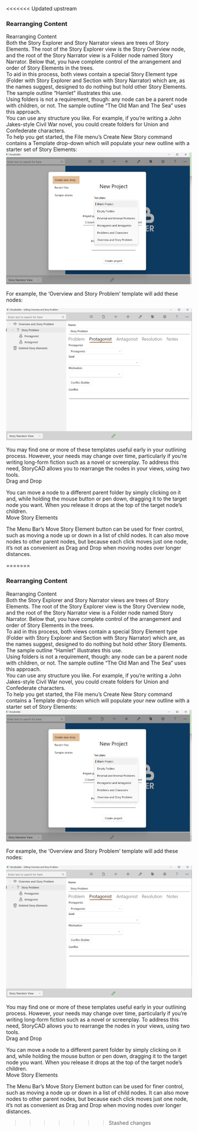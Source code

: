 <<<<<<< Updated upstream
### Rearranging Content ###
Rearranging Content <br/>
Both the Story Explorer and Story Narrator views are trees of Story Elements. The root of the Story Explorer view is the Story Overview node, and the root of the Story Narrator view is a Folder node named Story Narrator. Below that, you have complete control of the arrangement and order of Story Elements in the trees. <br/>
To aid in this process, both views contain a special Story Element type (Folder with Story Explorer and Section with Story Narrator) which are, as the names suggest, designed to do nothing but hold other Story Elements. The sample outline “Hamlet” illustrates this use. <br/>
Using folders is not a requirement, though: any node can be a parent node with children, or not. The sample outline “The Old Man and The Sea” uses this approach. <br/>
You can use any structure you like. For example, if you’re writing a John Jakes-style Civil War novel, you could create folders for Union and Confederate characters. <br/>
To help you get started, the File menu’s Create New Story command contains a Template drop-down which will populate your new outline with a starter set of Story Elements: <br/>
![](Create-New-Story-Project-Templates.png)

For example, the ‘Overview and Story Problem’ template will add these nodes: <br/>

![](Overview-and-Story-Problem.png)

You may find one or more of these templates useful early in your outlining process. However, your needs may change over time, particularly if you’re writing long-form fiction such as a novel or screenplay. To address this need, StoryCAD allows you to rearrange the nodes in your views, using two tools. <br/>
Drag and Drop <br/>

You can move a node to a different parent folder by simply clicking on it and, while holding the mouse button or pen down, dragging it to the target node you want. When you release it drops at the top of the target node’s children.  <br/>
Move Story Elements <br/>

The Menu Bar’s Move Story Element button can be used for finer control, such as moving a node up or down in a list of child nodes.  It can also move nodes to other parent nodes, but because each click moves just one node, it’s not as convenient as Drag and Drop when moving nodes over longer distances. <br/>




=======
### Rearranging Content ###
Rearranging Content <br/>
Both the Story Explorer and Story Narrator views are trees of Story Elements. The root of the Story Explorer view is the Story Overview node, and the root of the Story Narrator view is a Folder node named Story Narrator. Below that, you have complete control of the arrangement and order of Story Elements in the trees. <br/>
To aid in this process, both views contain a special Story Element type (Folder with Story Explorer and Section with Story Narrator) which are, as the names suggest, designed to do nothing but hold other Story Elements. The sample outline “Hamlet” illustrates this use. <br/>
Using folders is not a requirement, though: any node can be a parent node with children, or not. The sample outline “The Old Man and The Sea” uses this approach. <br/>
You can use any structure you like. For example, if you’re writing a John Jakes-style Civil War novel, you could create folders for Union and Confederate characters. <br/>
To help you get started, the File menu’s Create New Story command contains a Template drop-down which will populate your new outline with a starter set of Story Elements: <br/>
![](Create-New-Story-Project-Templates.png)

For example, the ‘Overview and Story Problem’ template will add these nodes: <br/>

![](Overview-and-Story-Problem.png)

You may find one or more of these templates useful early in your outlining process. However, your needs may change over time, particularly if you’re writing long-form fiction such as a novel or screenplay. To address this need, StoryCAD allows you to rearrange the nodes in your views, using two tools. <br/>
Drag and Drop <br/>

You can move a node to a different parent folder by simply clicking on it and, while holding the mouse button or pen down, dragging it to the target node you want. When you release it drops at the top of the target node’s children.  <br/>
Move Story Elements <br/>

The Menu Bar’s Move Story Element button can be used for finer control, such as moving a node up or down in a list of child nodes.  It can also move nodes to other parent nodes, but because each click moves just one node, it’s not as convenient as Drag and Drop when moving nodes over longer distances. <br/>




>>>>>>> Stashed changes
